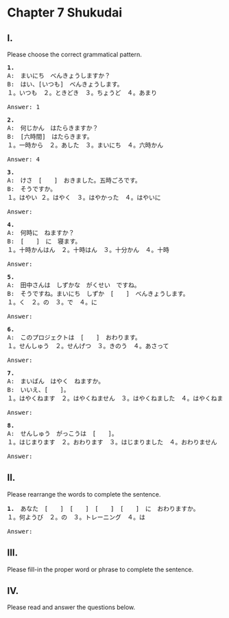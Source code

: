 # Chapter 7 Shukudai

## I.

Please choose the correct grammatical pattern.

<pre>
<b>1.</b>
A:　まいにち　べんきょうしますか？
B:　はい、[いつも]　べんきょうします。
１。いつも　２。ときどき　３。ちょうど　４。あまり

Answer: 1
</pre>

<pre>
<b>2.</b>
A:　何じかん　はたらきますか？
B:　[六時間]　はたらきます。
１。一時から　２。あした　３。まいにち　４。六時かん

Answer: 4
</pre>

<pre>
<b>3.</b>
A:　けさ　[　　]　おきました。五時ごろです。
B:　そうですか。
１。はやい ２。はやく　３。はやかった　４。はやいに

Answer: 
</pre>

<pre>
<b>4.</b>
A:　何時に　ねますか？
B:　[　　]　に　寝ます。
１。十時かんはん　２。十時はん　３。十分かん　４。十時

Answer:
</pre>

<pre>
<b>5.</b>
A:　田中さんは　しずかな　がくせい　ですね。
B:　そうですね。まいにち　しずか　[　　]　べんきょうします。
１。く　２。の　３。で　４。に

Answer:
</pre>

<pre>
<b>6.</b>
A:　このプロジェクトは　[　　]　おわります。
１。せんしゅう　２。せんげつ　３。きのう　４。あさって

Answer:
</pre>

<pre>
<b>7.</b>
A:　まいばん　はやく　ねますか。
B:　いいえ、[　　]。
１。はやくねます　２。はやくねません　３。はやくねました　４。はやくねませんでした

Answer:
</pre>

<pre>
<b>8.</b>
A:　せんしゅう　がっこうは　[　　]。
１。はじまります　２。おわります　３。はじまりました　４。おわりません

Answer:
</pre>

## II.

Please rearrange the words to complete the sentence.

<pre>
<b>1.</b>　あなた　[　　]　[　　]　[　　]　[　　]　に　おわりますか。
１。何ようび　２。の　３。トレーニング　４。は

Answer:
</pre>

## III.

Please fill-in the proper word or phrase to complete the sentence.

## IV.

Please read and answer the questions below.
